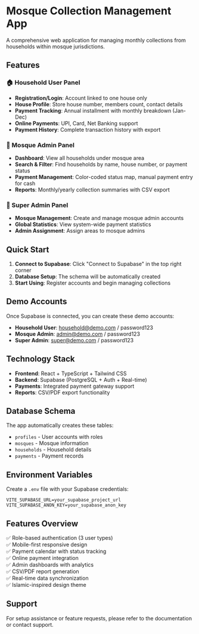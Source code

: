 # Mosque Collection Management App

A comprehensive web application for managing monthly collections from households within mosque jurisdictions.

## Features

### 🏠 Household User Panel
- **Registration/Login**: Account linked to one house only
- **House Profile**: Store house number, members count, contact details
- **Payment Tracking**: Annual installment with monthly breakdown (Jan-Dec)
- **Online Payments**: UPI, Card, Net Banking support
- **Payment History**: Complete transaction history with export

### 🕌 Mosque Admin Panel
- **Dashboard**: View all households under mosque area
- **Search & Filter**: Find households by name, house number, or payment status
- **Payment Management**: Color-coded status map, manual payment entry for cash
- **Reports**: Monthly/yearly collection summaries with CSV export

### 👑 Super Admin Panel
- **Mosque Management**: Create and manage mosque admin accounts
- **Global Statistics**: View system-wide payment statistics
- **Admin Assignment**: Assign areas to mosque admins

## Quick Start

1. **Connect to Supabase**: Click "Connect to Supabase" in the top right corner
2. **Database Setup**: The schema will be automatically created
3. **Start Using**: Register accounts and begin managing collections

## Demo Accounts

Once Supabase is connected, you can create these demo accounts:

- **Household User**: household@demo.com / password123
- **Mosque Admin**: admin@demo.com / password123
- **Super Admin**: super@demo.com / password123

## Technology Stack

- **Frontend**: React + TypeScript + Tailwind CSS
- **Backend**: Supabase (PostgreSQL + Auth + Real-time)
- **Payments**: Integrated payment gateway support
- **Reports**: CSV/PDF export functionality

## Database Schema

The app automatically creates these tables:
- `profiles` - User accounts with roles
- `mosques` - Mosque information
- `households` - Household details
- `payments` - Payment records

## Environment Variables

Create a `.env` file with your Supabase credentials:

```env
VITE_SUPABASE_URL=your_supabase_project_url
VITE_SUPABASE_ANON_KEY=your_supabase_anon_key
```

## Features Overview

✅ Role-based authentication (3 user types)  
✅ Mobile-first responsive design  
✅ Payment calendar with status tracking  
✅ Online payment integration  
✅ Admin dashboards with analytics  
✅ CSV/PDF report generation  
✅ Real-time data synchronization  
✅ Islamic-inspired design theme  

## Support

For setup assistance or feature requests, please refer to the documentation or contact support.
